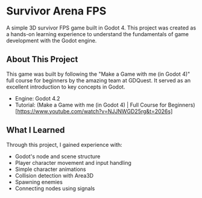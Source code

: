 # Survivor Arena FPS

A simple 3D survivor FPS game built in Godot 4. This project was created as a hands-on learning experience to understand the fundamentals of game development with the Godot engine.

## About This Project

This game was built by following the "Make a Game with me (in Godot 4)" full course for beginners by the amazing team at GDQuest. It served as an excellent introduction to key concepts in Godot.
- Engine: Godot 4.2
- Tutorial: (Make a Game with me (in Godot 4) | Full Course for Beginners)[https://www.youtube.com/watch?v=NJJNWGD25rg&t=2026s]

## What I Learned

Through this project, I gained experience with:
- Godot's node and scene structure
- Player character movement and input handling
- Simple character animations
- Collision detection with Area3D
- Spawning enemies
- Connecting nodes using signals
